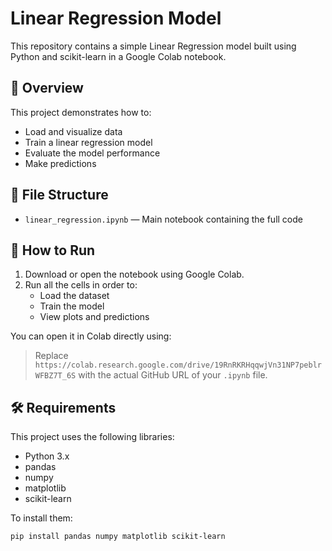 # Linear Regression Model

This repository contains a simple Linear Regression model built using Python and scikit-learn in a Google Colab notebook.

## 📘 Overview

This project demonstrates how to:
- Load and visualize data
- Train a linear regression model
- Evaluate the model performance
- Make predictions

## 📁 File Structure

- `linear_regression.ipynb` — Main notebook containing the full code

## 🚀 How to Run

1. Download or open the notebook using Google Colab.
2. Run all the cells in order to:
   - Load the dataset
   - Train the model
   - View plots and predictions

You can open it in Colab directly using:

> Replace `https://colab.research.google.com/drive/19RnRKRHqqwjVn31NP7peblrWFBZ7T_6S` with the actual GitHub URL of your `.ipynb` file.

## 🛠 Requirements

This project uses the following libraries:
- Python 3.x
- pandas
- numpy
- matplotlib
- scikit-learn

To install them:
```bash
pip install pandas numpy matplotlib scikit-learn
